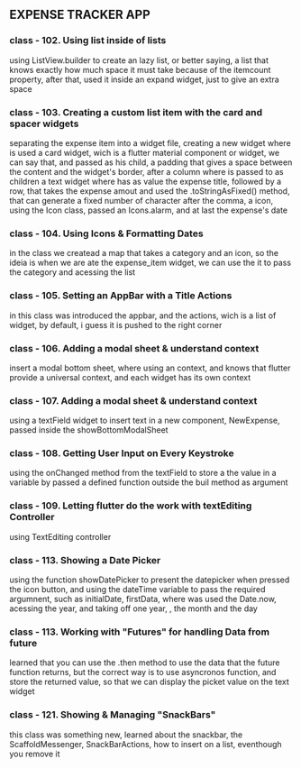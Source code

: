 ## EXPENSE TRACKER APP

### class - 102. Using list inside of lists

using ListView.builder to create an lazy list, or better saying, a list that knows exactly how much space it must take because of the itemcount property, after that, used it inside an expand widget, just to give an extra space

### class - 103. Creating a custom list item with the card and spacer widgets

separating the expense item into a widget file, creating a new widget where is used a card widget, wich is a flutter material component or widget, we can say that, and passed as his child, a padding that gives a space between the content and the widget's border, after a column where is passed to as children a text widget where has as value the expense title, followed by a row, that takes the expense amout and used the .toStringAsFixed() method, that can generate a fixed number of character after the comma, a icon, using the Icon class, passed an Icons.alarm, and at last the expense's date

### class - 104. Using Icons & Formatting Dates

in the class we createad a map that takes a category and an icon, so the ideia is when we are ate the expense_item widget, we can use the it to pass the category and acessing the list

### class - 105. Setting an AppBar with a Title Actions

in this class was introduced the appbar, and the actions, wich is a list of widget, by default, i guess it is pushed to the right corner

### class - 106. Adding a modal sheet & understand context

insert a modal bottom sheet, where using an context, and knows that flutter provide a universal context, and each widget has its own context

### class - 107. Adding a modal sheet & understand context

using a textField widget to insert text in a new component, NewExpense, passed inside the showBottomModalSheet

### class - 108. Getting User Input on Every Keystroke

using the onChanged method from the textField to store a the value in a variable by passed a defined function outside the buil method as argument

### class - 109. Letting flutter do the work with textEditing Controller

using TextEditing controller

### class - 113. Showing a Date Picker

using the function showDatePicker to present the datepicker when pressed the icon button,
and using the dateTime variable to pass the required argumnent, such as initialDate, firstData, where was used the Date.now, acessing the year, and taking off one year, , the month and the day

### class - 113. Working with "Futures" for handling Data from future

learned that you can use the .then method to use the data that the future function returns, but the correct way is to use asyncronos function, and store the returned value, so that we can display the picket value on the text widget
 
### class - 121. Showing & Managing "SnackBars"

this class was something new, learned about the snackbar, the ScaffoldMessenger, SnackBarActions, how to insert on a list, eventhough you remove it
